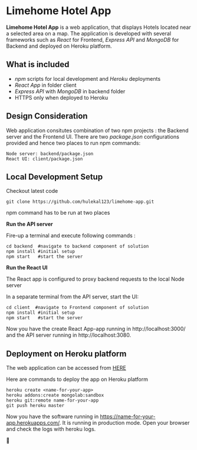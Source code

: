 # Limehome Hotel App

**Limehome Hotel App** is a web application, that displays Hotels located near a selected area on a map. The application is developed with several frameworks such as *React* for Frontend, *Express API* and *MongoDB* for Backend and deployed on Heroku platform.


## What is included
* *npm* scripts for local development and *Heroku* deployments
* *React App* in folder client
* *Express API* with *MongoDB* in backend folder
* HTTPS only when deployed to Heroku

## Design Consideration
Web application consitutes combination of two npm projects : the Backend server and the Frontend UI. 
There are two *package.json* configurations provided and hence two places to run npm commands:

```
Node server: backend/package.json
React UI: client/package.json
```

## Local Development Setup

Checkout latest code 

`git clone https://github.com/hulekal123/limehome-app.git`

npm command has to be run at two places 

**Run the API server**

Fire-up a terminal and execute following commands :
```
cd backend  #navigate to backend component of solution
npm install #initial setup
npm start   #start the server
```

**Run the React UI**

The React app is configured to proxy backend requests to the local Node server

In a separate terminal from the API server, start the UI:

```
cd client  #navigate to Frontend component of solution
npm install #initial setup
npm start   #start the server
```

Now you have the create React App-app running in http://localhost:3000/ and the API server running in http://localhost:3080.


## Deployment on Heroku platform

The web application can be accessed from [HERE](https://limehome-app.herokuapp.com/)

Here are commands to deploy the app on Heroku platform
```
heroku create <name-for-your-app>
heroku addons:create mongolab:sandbox
heroku git:remote name-for-your-app
git push heroku master
```
Now you have the software running in https://name-for-your-app.herokuapps.com/. 
It is running in production mode. Open your browser and check the logs with heroku logs.

:rocket:

